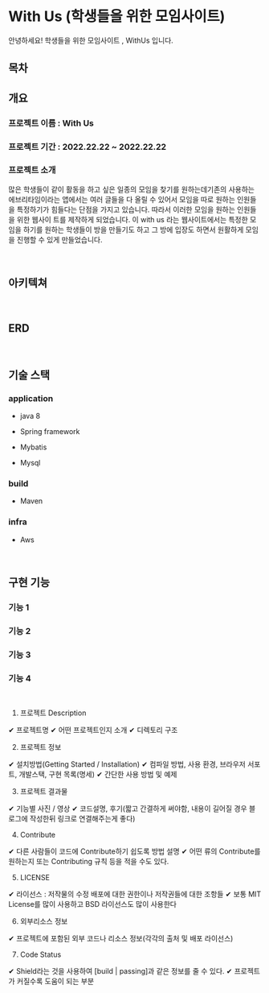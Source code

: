 # With Us (학생들을 위한 모임사이트)

안녕하세요! 학생들을 위한 모임사이트 , WithUs 입니다.

## 목차

## 개요
### 프로젝트 이름 : With Us

### 프로젝트 기간 : 2022.22.22 ~ 2022.22.22 

### 프로젝트 소개
<p>

많은 학생들이 같이 활동을 하고 싶은 일종의 모임을 찾기를 원하는데기존의 사용하는 에브리타임이라는 앱에서는 여러 글들을 다 올릴 수 있어서 모임을 따로 원하는 인원들을 특정하기가 힘들다는 단점을 가지고 있습니다.
따라서 이러한 모임을 원하는 인원들을 위한 웹사이 트를 제작하게 되었습니다.
이 with us 라는 웹사이트에서는 특정한 모임을 하기를 원하는 학생들이 방을 만들기도 하고 그 방에 입장도 하면서 원활하게 모임을 진행할 수 있게 만들었습니다.
  
</p>


<br>


## 아키텍쳐

<br>

## ERD

<br>

## 기술 스택

### application

* java 8

* Spring framework

* Mybatis

* Mysql

### build
* Maven
### infra
* Aws

<br>

## 구현 기능

### 기능 1 

### 기능 2

### 기능 3

### 기능 4

<br>





1. 프로젝트 Description

✔ 프로젝트명
✔ 어떤 프로젝트인지 소개
✔ 디렉토리 구조

2. 프로젝트 정보

✔ 설치방법(Getting Started / Installation)
✔ 컴파일 방법, 사용 환경, 브라우저 서포트, 개발스택, 구현 목록(명세)
✔ 간단한 사용 방법 및 예제

3. 프로젝트 결과물

✔ 기능별 사진 / 영상
✔ 코드설명, 후기(짧고 간결하게 써야함, 내용이 길어질 경우 블로그에 작성한뒤 링크로 연결해주는게 좋다)

4. Contribute

✔ 다른 사람들이 코드에 Contribute하기 쉽도록 방법 설명
✔ 어떤 류의 Contribute를 원하는지 또는 Contributing 규칙 등을 적을 수도 있다.

5. LICENSE

✔ 라이선스 : 저작물의 수정 배포에 대한 권한이나 저작권들에 대한 조항들
✔ 보통 MIT License를 많이 사용하고 BSD 라이선스도 많이 사용한다

6. 외부리소스 정보

✔ 프로젝트에 포함된 외부 코드나 리소스 정보(각각의 출처 및 배포 라이선스)

7. Code Status

✔ Shield라는 것을 사용하여 [build | passing]과 같은 정보를 줄 수 있다.
✔ 프로젝트가 커질수록 도움이 되는 부분
